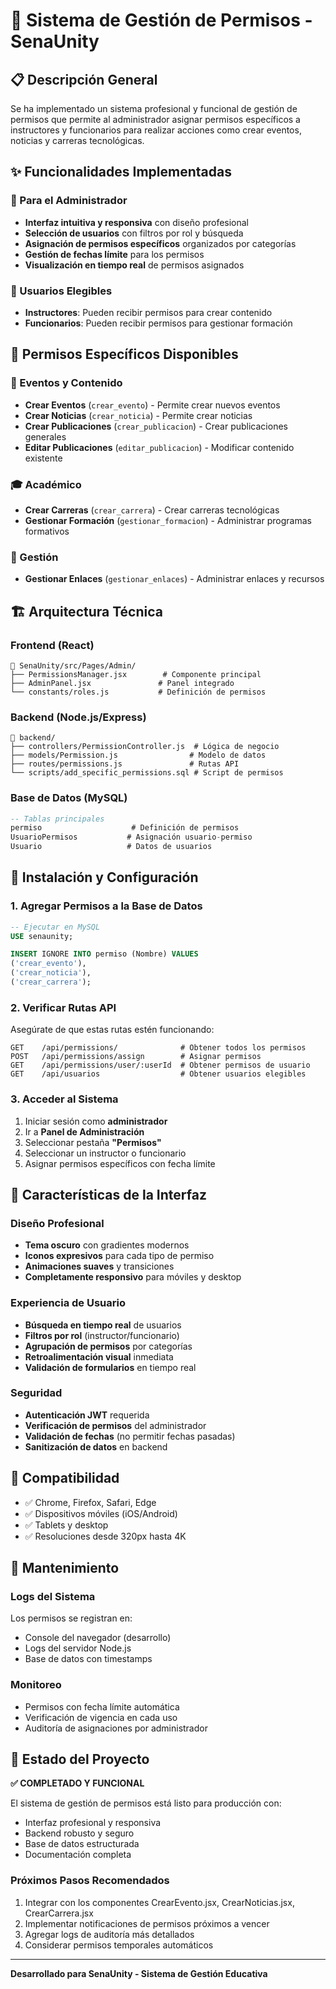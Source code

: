 # 🔐 Sistema de Gestión de Permisos - SenaUnity

## 📋 Descripción General

Se ha implementado un sistema profesional y funcional de gestión de permisos que permite al administrador asignar permisos específicos a instructores y funcionarios para realizar acciones como crear eventos, noticias y carreras tecnológicas.

## ✨ Funcionalidades Implementadas

### 🎯 Para el Administrador
- **Interfaz intuitiva y responsiva** con diseño profesional
- **Selección de usuarios** con filtros por rol y búsqueda
- **Asignación de permisos específicos** organizados por categorías
- **Gestión de fechas límite** para los permisos
- **Visualización en tiempo real** de permisos asignados

### 👥 Usuarios Elegibles
- **Instructores**: Pueden recibir permisos para crear contenido
- **Funcionarios**: Pueden recibir permisos para gestionar formación

## 🔑 Permisos Específicos Disponibles

### 📅 Eventos y Contenido
- **Crear Eventos** (`crear_evento`) - Permite crear nuevos eventos
- **Crear Noticias** (`crear_noticia`) - Permite crear noticias
- **Crear Publicaciones** (`crear_publicacion`) - Crear publicaciones generales
- **Editar Publicaciones** (`editar_publicacion`) - Modificar contenido existente

### 🎓 Académico
- **Crear Carreras** (`crear_carrera`) - Crear carreras tecnológicas
- **Gestionar Formación** (`gestionar_formacion`) - Administrar programas formativos

### 🔗 Gestión
- **Gestionar Enlaces** (`gestionar_enlaces`) - Administrar enlaces y recursos

## 🏗️ Arquitectura Técnica

### Frontend (React)
```
📁 SenaUnity/src/Pages/Admin/
├── PermissionsManager.jsx        # Componente principal
├── AdminPanel.jsx               # Panel integrado
└── constants/roles.js           # Definición de permisos
```

### Backend (Node.js/Express)
```
📁 backend/
├── controllers/PermissionController.js  # Lógica de negocio
├── models/Permission.js                # Modelo de datos
├── routes/permissions.js               # Rutas API
└── scripts/add_specific_permissions.sql # Script de permisos
```

### Base de Datos (MySQL)
```sql
-- Tablas principales
permiso                    # Definición de permisos
UsuarioPermisos           # Asignación usuario-permiso
Usuario                   # Datos de usuarios
```

## 🚀 Instalación y Configuración

### 1. Agregar Permisos a la Base de Datos
```sql
-- Ejecutar en MySQL
USE senaunity;

INSERT IGNORE INTO permiso (Nombre) VALUES 
('crear_evento'),
('crear_noticia'),
('crear_carrera');
```

### 2. Verificar Rutas API
Asegúrate de que estas rutas estén funcionando:
```
GET    /api/permissions/              # Obtener todos los permisos
POST   /api/permissions/assign        # Asignar permisos
GET    /api/permissions/user/:userId  # Obtener permisos de usuario
GET    /api/usuarios                  # Obtener usuarios elegibles
```

### 3. Acceder al Sistema
1. Iniciar sesión como **administrador**
2. Ir a **Panel de Administración**
3. Seleccionar pestaña **"Permisos"**
4. Seleccionar un instructor o funcionario
5. Asignar permisos específicos con fecha límite

## 🎨 Características de la Interfaz

### Diseño Profesional
- **Tema oscuro** con gradientes modernos
- **Iconos expresivos** para cada tipo de permiso
- **Animaciones suaves** y transiciones
- **Completamente responsivo** para móviles y desktop

### Experiencia de Usuario
- **Búsqueda en tiempo real** de usuarios
- **Filtros por rol** (instructor/funcionario)
- **Agrupación de permisos** por categorías
- **Retroalimentación visual** inmediata
- **Validación de formularios** en tiempo real

### Seguridad
- **Autenticación JWT** requerida
- **Verificación de permisos** del administrador
- **Validación de fechas** (no permitir fechas pasadas)
- **Sanitización de datos** en backend

## 📱 Compatibilidad

- ✅ Chrome, Firefox, Safari, Edge
- ✅ Dispositivos móviles (iOS/Android)
- ✅ Tablets y desktop
- ✅ Resoluciones desde 320px hasta 4K

## 🔧 Mantenimiento

### Logs del Sistema
Los permisos se registran en:
- Console del navegador (desarrollo)
- Logs del servidor Node.js
- Base de datos con timestamps

### Monitoreo
- Permisos con fecha límite automática
- Verificación de vigencia en cada uso
- Auditoría de asignaciones por administrador

## 🎉 Estado del Proyecto

**✅ COMPLETADO Y FUNCIONAL**

El sistema de gestión de permisos está listo para producción con:
- Interfaz profesional y responsiva
- Backend robusto y seguro
- Base de datos estructurada
- Documentación completa

### Próximos Pasos Recomendados
1. Integrar con los componentes CrearEvento.jsx, CrearNoticias.jsx, CrearCarrera.jsx
2. Implementar notificaciones de permisos próximos a vencer
3. Agregar logs de auditoría más detallados
4. Considerar permisos temporales automáticos

---

**Desarrollado para SenaUnity - Sistema de Gestión Educativa** 